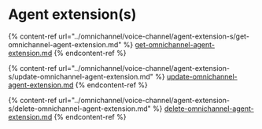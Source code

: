 # Agent extension(s)

{% content-ref url="../omnichannel/voice-channel/agent-extension-s/get-omnichannel-agent-extension.md" %}
[get-omnichannel-agent-extension.md](../omnichannel/voice-channel/agent-extension-s/get-omnichannel-agent-extension.md)
{% endcontent-ref %}

{% content-ref url="../omnichannel/voice-channel/agent-extension-s/update-omnichannel-agent-extension.md" %}
[update-omnichannel-agent-extension.md](../omnichannel/voice-channel/agent-extension-s/update-omnichannel-agent-extension.md)
{% endcontent-ref %}

{% content-ref url="../omnichannel/voice-channel/agent-extension-s/delete-omnichannel-agent-extension.md" %}
[delete-omnichannel-agent-extension.md](../omnichannel/voice-channel/agent-extension-s/delete-omnichannel-agent-extension.md)
{% endcontent-ref %}

